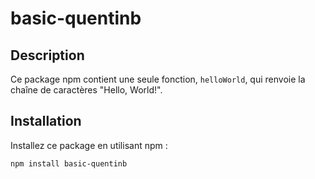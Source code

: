 # basic-quentinb

## Description

Ce package npm contient une seule fonction, `helloWorld`, qui renvoie la chaîne de caractères "Hello, World!".

## Installation

Installez ce package en utilisant npm :

```bash
npm install basic-quentinb